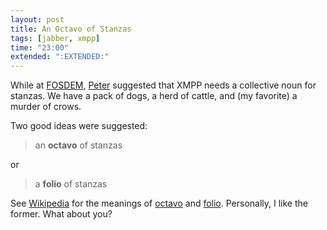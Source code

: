 ```yaml
---
layout: post
title: An Octavo of Stanzas
tags: [jabber, xmpp]
time: "23:00"
extended: ":EXTENDED:"
---
```


While at [FOSDEM](http://www.fosdem.org), [Peter](http://stpeter.im)
suggested that XMPP needs a collective noun for stanzas.  We have a
pack of dogs, a herd of cattle, and (my favorite) a murder of crows.

Two good ideas were suggested:

> an **octavo** of stanzas

or

> a **folio** of stanzas

See [Wikipedia](http://www.wikipedia.org) for the meanings of
[octavo](http://en.wikipedia.org/wiki/Octavo_(book)) and [folio](http://en.wikipedia.org/wiki/Folio). Personally, I like the former.  What about you?
